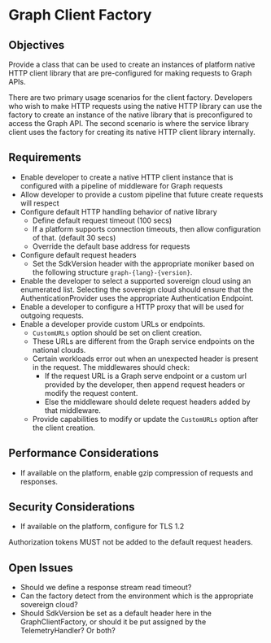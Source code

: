# Graph Client Factory

## Objectives

Provide a class that can be used to create an instances of platform native HTTP client library that are pre-configured for making requests to Graph APIs.  

There are two primary usage scenarios for the client factory.  Developers who wish to make HTTP requests using the native HTTP library can use the factory to create an instance of the native library that is preconfigured to access the Graph API.  The second scenario is where the service library client uses the factory for creating its native HTTP client library internally.

## Requirements

- Enable developer to create a native HTTP client instance that is configured with a pipeline of middleware for Graph requests
- Allow developer to provide a custom pipeline that future create requests will respect
- Configure default HTTP handling behavior of native library
  - Define default request timeout (100 secs)
  - If a platform supports connection timeouts, then allow configuration of that.  (default 30 secs)
  - Override the default base address for requests
- Configure default request headers
  - Set the SdkVersion header with the appropriate moniker based on the following structure `graph-{lang}-{version}`.  
- Enable the developer to select a supported sovereign cloud using an enumerated list.  Selecting the sovereign cloud should ensure that the AuthenticationProvider uses the appropriate Authentication Endpoint.
- Enable a developer to configure a HTTP proxy that will be used for outgoing requests.
- Enable a developer provide custom URLs or endpoints. 
  - `CustomURLs` option should be set on client creation.
  - These URLs are different from the Graph service endpoints on the national clouds. 
  - Certain workloads error out when an unexpected header is present in the request. The middlewares should check: 
    - If the request URL is a Graph serve endpoint or a custom url provided by the developer, then append request headers or modify the request content.
    - Else the middleware should delete request headers added by that middleware.
  - Provide capabilities to modify or update the `CustomURLs` option after the client creation.  
 
## Performance Considerations

- If available on the platform, enable gzip compression of requests and responses.

## Security Considerations

- If available on the platform, configure for TLS 1.2

Authorization tokens MUST not be added to the default request headers.

## Open Issues

  - Should we define a response stream read timeout?
  - Can the factory detect from the environment which is the appropriate sovereign cloud?
  - Should SdkVersion be set as a default header here in the GraphClientFactory, or should it be put assigned by the TelemetryHandler?  Or both?
